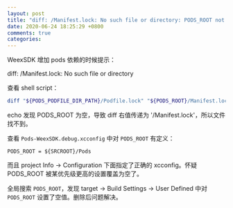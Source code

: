 ```yaml
---
layout: post
title: "diff: /Manifest.lock: No such file or directory: PODS_ROOT not defined"
date: 2020-06-24 18:25:29 +0800
comments: true
categories: 
---
```



WeexSDK 增加 pods 依赖的时候提示：

diff: /Manifest.lock: No such file or directory

查看 shell script：  

```bash
diff "${PODS_PODFILE_DIR_PATH}/Podfile.lock" "${PODS_ROOT}/Manifest.lock" > /dev/null
```

echo 发现 PODS_ROOT 为空，导致 diff 右值传递为 '/Manifest.lock'，所以文件找不到。  

查看 `Pods-WeexSDK.debug.xcconfig` 中对 `PODS_ROOT` 有定义：  

```
PODS_ROOT = ${SRCROOT}/Pods
```

而且 project Info -> Configuration 下面指定了正确的 xcconfig。怀疑 PODS_ROOT 被某优先级更高的设置覆盖为空了。  


全局搜索 `PODS_ROOT`，发现 target -> Build Settings -> User Defined 中对 `PODS_ROOT` 设置了空值。删除后问题解决。  
